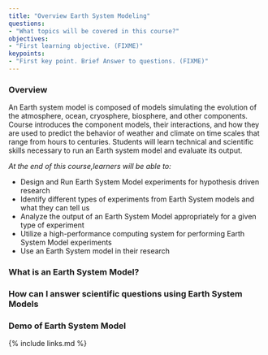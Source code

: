 ```yaml
---
title: "Overview Earth System Modeling"
questions:
- "What topics will be covered in this course?"
objectives:
- "First learning objective. (FIXME)"
keypoints:
- "First key point. Brief Answer to questions. (FIXME)"
---
```


### Overview

An Earth system model is composed of models simulating the evolution of the atmosphere, ocean, cryosphere, biosphere, and other components. Course introduces the component models, their interactions, and how they are used to predict the behavior of weather and climate on time scales that range from hours to centuries. Students will learn technical and scientific skills necessary to run an Earth system model and evaluate its output.

_At the end of this course,learners will be able to:_
* Design and Run Earth System Model experiments for hypothesis driven research
* Identify different types of experiments from Earth System models and what they can tell us
* Analyze the output of an Earth System Model appropriately for a given type of experiment
* Utilize a high-performance computing system for performing Earth System Model experiments
* Use an Earth System model in their research

### What is an Earth System Model?

### How can I answer scientific questions using Earth System Models

### Demo of Earth System Model

{% include links.md %}

